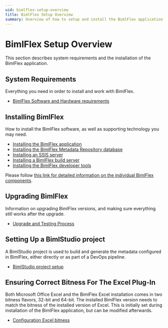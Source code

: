 ```yaml
---
uid: bimlflex-setup-overview
title: BimlFlex Setup Overview
summary: Overview of how to setup and install the BimlFlex application
---
```

# BimlFlex Setup Overview

This section describes system requirements and the installation of the BimlFlex application.

## System Requirements

Everything you need in order to install and work with BimlFlex.

* [BimlFlex Software and Hardware requirements](xref:bimlflex-setup-software-and-hardware-requirements)

## Installing BimlFlex

How to install the BimlFlex software, as well as supporting technology you may need.

* [Installing the BimlFlex application](xref:bimlflex-setup-installing-bimlflex)
* [Installing the BimlFlex Metadata Repository database](xref:bimlflex-setup-metadata-database-installation)
* [Installing an SSIS server](xref:bimlflex-setup-ssis-server-install)
* [Installing a BimlFlex build server](xref:bimlflex-setup-build-server-install)
* [Installing the BimlFlex developer tools](xref:bimlflex-setup-developer-installation)

Please follow [this link for detailed information on the individual BimlFlex components](xref:bimlflex-components-overview).

## Upgrading BimlFlex

Information on upgrading BimlFlex versions, and making sure everything still works after the upgrade.

* [Upgrade and Testing Process](xref:bimlflex-setup-upgrade-and-testing)

## Setting Up a BimlStudio project

A BimlStudio project is used to build and generate the metadata configured in BimlFlex, either directly or as part of a DevOps pipeline.

* [BimlStudio project setup](xref:bimlflex-setup-bimlstudio-project)

## Ensuring Correct Bitness For The Excel Plug-In

Both Microsoft Office Excel and the BimlFlex Excel installation comes in two bitness flavors, 32-bit and 64-bit. The installed BimlFlex version needs to match the bitness of the installed version of Excel. This is initially set during installation of the BimlFlex application, but can be modified afterwards.

* [Configuration Excel bitness](xref:bimlflex-change-excel-bitness)
